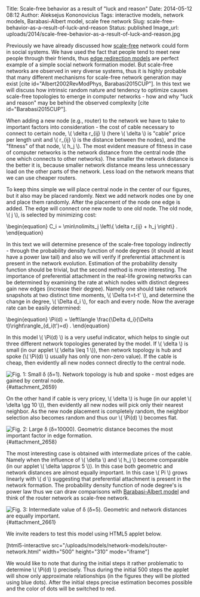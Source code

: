 Title: Scale-free behavior as a result of "luck and reason"
Date: 2014-05-12 08:12
Author: Aleksejus Kononovicius
Tags: interactive models, network models, Barabasi-Albert model, scale free network
Slug: scale-free-behavior-as-a-result-of-luck-and-reason
Status: published
Image_url: uploads/2014/scale-free-behavior-as-a-result-of-luck-and-reason.jpg

Previously we have already
discussed how
[scale-free](/tag/scale-free-network/)
network could form in social systems. We have used the fact that people
tend to meet new people through their friends, thus [edge redirection
models]({filename}/articles/2013/edge-redirection-network-formation-models.md)
are perfect example of a simple social network formation model. But
scale-free networks are observed in very diverse systems, thus it is
highly probable that many different mechanisms for scale-free network
generation may exist \[cite id="Albert2002RevModPhys,
Barabasi2015CUP"\]. In this text we will discuss how intrinsic random
nature and tendency to optimize causes scale-free topologies to emerge
in computer networks - how and why "luck and reason" may be behind the
observed complexity \[cite id="Barabasi2015CUP"\].<!--more-->

When adding a new node (e.g., router) to the network we have to take to
important factors into consideration - the cost of cable necessary to
connect to certain node, \\\(  \delta r\_{ij} \\\) (here \\\( \delta \\\) is "cable" price per length unit and \\\(  r\_{ij} \\\) is the
distance between the nodes), and the "fitness" of that node, \\\( h\_j \\\). The most evident measure of fitness in case of computer networks
is the network distance from the central node (the one which connects to
other networks). The smaller the network distance is the better it is,
because smaller network distance means less unnecessary load on the
other parts of the network. Less load on the network means that we can
use cheaper routers.

To keep thins simple we will place central node in the center of our
figures, but it also may be placed randomly. Next we add network nodes
one by one and place them randomly. After the placement of the node one
edge is added. The edge will connect one new node to one old node. The
old node, \\\(  j \\\), is selected by minimizing cost:  

\begin{equation}
 C\_i = \min\nolimits\_j \left\\\{ \delta r\_{ij} + h\_j \right\\\} .
\end{equation}

In this text we will determine presence of the scale-free topology
indirectly - through the probability density function of node degrees
(it should at least have a power law tail) and also we will verify if
preferential attachment is present in the network evolution. Estimation
of the probability density function should be trivial, but the second
method is more interesting. The importance of preferential attachment in
the real-life growing networks can be determined by examining the rate
at which nodes with distinct degrees gain new edges (increase their
degree). Namely one should take network snapshots at two distinct time
moments, \\\(  \Delta t=t-t' \\\), and determine the change in degree,
\\\(  \Delta d\_i \\\), for each and every node. Now the average rate
can be easily determined:  

\begin{equation}
 \Pi(d) = \left\langle \frac{\Delta d\_i}{\Delta t}\right\rangle\_{d\_i(t')=d} . 
\end{equation}

In this model \\\(  \Pi(d) \\\) is a very useful indicator, which helps
to single out three different network topologies generated by the model.
If \\\(  \delta \\\) is small (in our applet \\\(  \delta \leq 1 \\\)),
then network topology is hub and spoke (\\\(  \Pi(d) \\\) usually has
only one non-zero value). If the cable is cheap, then evidently all new
nodes connect directly to the central node.

![Fig.  1: Small δ (δ=1). Network topology is hub and spoke - most edges are
gained by central node.]({static}/uploads/2014/router-d-1.jpg "Small δ
(δ=1). Network topology is hub and spoke - most edges are gained by central
node."){#attachment_2659} 

On the other hand if cable is very pricey, \\\(  \delta \\\) is huge (in
our applet \\\(  \delta \gg 10 \\\)), then evidently all new nodes will
pick only their nearest neighbor. As the new node placement is
completely random, the neighbor selection also becomes random and thus
our \\\(  \Pi(d) \\\) becomes flat.

![Fig.  2: Large δ (δ=10000). Geometric distance becomes the most important
factor in edge formation.]({static}/uploads/2014/router-d-10000.jpg "Large
δ (δ=10000). Geometric distance becomes the most important factor in edge
formation."){#attachment_2658} 

The most interesting case is obtained with intermediate prices of the
cable. Namely when the influence of \\\(  \delta \\\) and \\\(  h\_j \\\)
become comparable (in our applet \\\(  \delta \approx 5 \\\)). In this
case both geometric and network distances are almost equally important.
In this case \\\(  Pi \\\) grows linearly with \\\(  d \\\) suggesting
that preferential attachment is present in the network formation. The
probability density function of node degree's is power law thus we can
draw comparisons with [Barabasi-Albert
model]({filename}/articles/2013/barabasi-albert-model.md)
and think of the router network as scale-free network.

![Fig.  3: Intermediate value of δ (δ=5). Geometric and network distances
are equally
important.]({static}/uploads/2014/scale-free-behavior-as-a-result-of-luck-and-reason.jpg
"Intermediate value of δ (δ=5). Geometric and network distances are equally
important."){#attachment_2661} 

We invite readers to test this model using HTML5 applet below.

[html5-interactive
src="/uploads/models/network-models/router-network.html"
width="500" height="310" mode="iframe"]

We would like to note that during the initial steps it rather
problematic to determine \\\(  \Pi(d) \\\) precisely. Thus during the
initial 500 steps the applet will show only approximate relationships
(in the figures they will be plotted using blue dots). After the initial
steps precise estimation becomes possible and the color of dots will be
switched to red.
